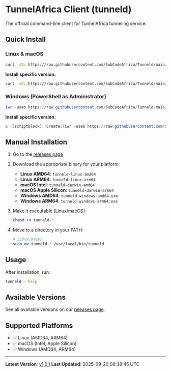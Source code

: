 # TunnelAfrica Client (tunneld)

The official command-line client for TunnelAfrica tunneling service.

## Quick Install

### Linux & macOS
```bash
curl -sSL https://raw.githubusercontent.com/SubCodeAfrica/Tunneld/main/install.sh | bash
```

**Install specific version:**
```bash
curl -sSL https://raw.githubusercontent.com/SubCodeAfrica/Tunneld/main/install.sh | bash -s v1.0.0
```

### Windows (PowerShell as Administrator)
```powershell
iwr -useb https://raw.githubusercontent.com/SubCodeAfrica/Tunneld/main/install.ps1 | iex
```

**Install specific version:**
```powershell
& ([scriptblock]::Create((iwr -useb https://raw.githubusercontent.com/SubCodeAfrica/Tunneld/main/install.ps1))) -Version "v1.0.0"
```

## Manual Installation

1. Go to the [releases page](https://github.com/SubCodeAfrica/Tunneld/releases/latest)
2. Download the appropriate binary for your platform:
   - **Linux AMD64**: `tunneld-linux-amd64`
   - **Linux ARM64**: `tunneld-linux-arm64`
   - **macOS Intel**: `tunneld-darwin-amd64`
   - **macOS Apple Silicon**: `tunneld-darwin-arm64`
   - **Windows AMD64**: `tunneld-windows-amd64.exe`
   - **Windows ARM64**: `tunneld-windows-arm64.exe`

3. Make it executable (Linux/macOS):
   ```bash
   chmod +x tunneld-*
   ```

4. Move to a directory in your PATH:
   ```bash
   # Linux/macOS
   sudo mv tunneld-* /usr/local/bin/tunneld
   ```

## Usage

After installation, run:
```bash
tunneld --help
```

## Available Versions

See all available versions on our [releases page](https://github.com/SubCodeAfrica/Tunneld/releases).

## Supported Platforms

- ✅ Linux (AMD64, ARM64)
- ✅ macOS (Intel, Apple Silicon)
- ✅ Windows (AMD64, ARM64)

---

**Latest Version**: [v1.0.1](https://github.com/SubCodeAfrica/Tunneld/releases/latest)
**Last Updated**: 2025-09-20 08:38:45 UTC
